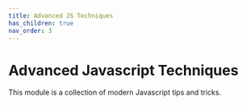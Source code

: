 ```yaml
---
title: Advanced JS Techniques
has_children: true
nav_order: 3
---
```


# Advanced Javascript Techniques

This module is a collection of modern Javascript tips and tricks.
